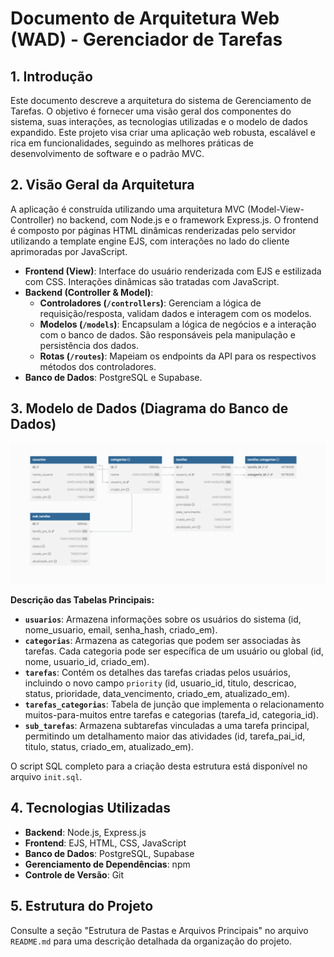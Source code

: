 # Documento de Arquitetura Web (WAD) - Gerenciador de Tarefas

## 1. Introdução

Este documento descreve a arquitetura do sistema de Gerenciamento de Tarefas. O objetivo é fornecer uma visão geral dos componentes do sistema, suas interações, as tecnologias utilizadas e o modelo de dados expandido. Este projeto visa criar uma aplicação web robusta, escalável e rica em funcionalidades, seguindo as melhores práticas de desenvolvimento de software e o padrão MVC.


## 2. Visão Geral da Arquitetura

A aplicação é construída utilizando uma arquitetura MVC (Model-View-Controller) no backend, com Node.js e o framework Express.js. O frontend é composto por páginas HTML dinâmicas renderizadas pelo servidor utilizando a template engine EJS, com interações no lado do cliente aprimoradas por JavaScript.

-   **Frontend (View)**: Interface do usuário renderizada com EJS e estilizada com CSS. Interações dinâmicas são tratadas com JavaScript.
-   **Backend (Controller & Model)**:
    -   **Controladores (`/controllers`)**: Gerenciam a lógica de requisição/resposta, validam dados e interagem com os modelos.
    -   **Modelos (`/models`)**: Encapsulam a lógica de negócios e a interação com o banco de dados. São responsáveis pela manipulação e persistência dos dados.
    -   **Rotas (`/routes`)**: Mapeiam os endpoints da API para os respectivos métodos dos controladores.
-   **Banco de Dados**: PostgreSQL e Supabase.

## 3. Modelo de Dados (Diagrama do Banco de Dados)

![Diagrama do Banco de Dados](../assets/modelo-banco.png)

**Descrição das Tabelas Principais:**

-   **`usuarios`**: Armazena informações sobre os usuários do sistema (id, nome_usuario, email, senha_hash, criado_em).
-   **`categorias`**: Armazena as categorias que podem ser associadas às tarefas. Cada categoria pode ser específica de um usuário ou global (id, nome, usuario_id, criado_em).
-   **`tarefas`**: Contém os detalhes das tarefas criadas pelos usuários, incluindo o novo campo `priority` (id, usuario_id, titulo, descricao, status, prioridade, data_vencimento, criado_em, atualizado_em).
-   **`tarefas_categorias`**: Tabela de junção que implementa o relacionamento muitos-para-muitos entre tarefas e categorias (tarefa_id, categoria_id).
-   **`sub_tarefas`**: Armazena subtarefas vinculadas a uma tarefa principal, permitindo um detalhamento maior das atividades (id, tarefa_pai_id, titulo, status, criado_em, atualizado_em).

O script SQL completo para a criação desta estrutura está disponível no arquivo `init.sql`.

## 4. Tecnologias Utilizadas

-   **Backend**: Node.js, Express.js
-   **Frontend**: EJS, HTML, CSS, JavaScript
-   **Banco de Dados**: PostgreSQL, Supabase
-   **Gerenciamento de Dependências**: npm
-   **Controle de Versão**: Git

## 5. Estrutura do Projeto

Consulte a seção "Estrutura de Pastas e Arquivos Principais" no arquivo `README.md` para uma descrição detalhada da organização do projeto.